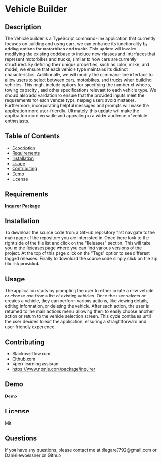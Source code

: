 # Vehicle Builder
  

  ## Description
The Vehicle builder is a TypeScript command-line application that currently focuses on building and using cars, we can enhance its functionality by adding options for motorbikes and trucks. This update will involve modifying the existing codebase to include new classes and interfaces that represent motorbikes and trucks, similar to how cars are currently structured. By defining their unique properties, such as color, make, and model, we ensure that each vehicle type maintains its distinct characteristics. Additionally, we will modify the command-line interface to allow users to select between cars, motorbikes, and trucks when building vehicles. This might include options for specifying the number of wheels, towing capacity , and other specifications relevant to each vehicle type. We should also add validation to ensure that the provided inputs meet the requirements for each vehicle type, helping users avoid mistakes. Furthermore, incorporating helpful messages and prompts will make the application more user-friendly.  Ultimately, this update will make the application more versatile and appealing to a wider audience of vehicle enthusiasts.
  ## Table of Contents
  * [Description](#Description)
  * [Requirements](#Requirements)
  * [Installation](#installation)
  * [Usage](#usage)
  * [Contributing](#contributing)
  * [Demo](#demo)
  * [License](#license)

  ## Requirements
[**Inquirer Package**](https://www.npmjs.com/package/inquirer)

  ## Installation
To download the source code from a GitHub repository first navigate to the main page of the repository you are interested in. Once there look to the right side of the file list and click on the "Releases" section. This will take you to the Releases page where you can find various versions of the project. At the top of this page click on the "Tags" option to see different tagged releases. Finally to download the source code simply click on the zip file link provided.

  ## Usage
   The application starts by prompting the user to either create a new vehicle or choose one from a list of existing vehicles. Once the user selects or creates a vehicle, they can perform various actions, like viewing details, editing information, or deleting the vehicle. After each action, the user is returned to the main actions menu, allowing them to easily choose another action or return to the vehicle selection screen. This cycle continues until the user decides to exit the application, ensuring a straightforward and user-friendly experience.


  ## Contributing
  * Stackoverflow.com
  * Github.com
  * Xpert learning assistant
  * https://www.npmjs.com/package/inquirer

  ## Demo
  [**Demo**]()

  ## License
  Mit

  ## Questions
  If you have any questions, please contact me at dlegare7792@gmail,com or Daniellewoessner on Github